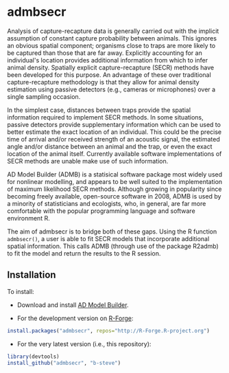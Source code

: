 # admbsecr

Analysis of capture-recapture data is generally carried out with the implicit assumption of constant capture probability between animals. This ignores an obvious spatial component; organisms close to traps are more likely to be captured than those that are far away. Explicitly accounting for an individual's location provides additional information from which to infer animal density. Spatially explicit capture-recapture (SECR) methods have been developed for this purpose. An advantage of these over traditional capture-recapture methodology is that they allow for animal density estimation using passive detectors (e.g., cameras or microphones) over a single sampling occasion.

In the simplest case, distances between traps provide the spatial information required to implement SECR methods. In some situations, passive detectors provide supplementary information which can be used to better estimate the exact location of an individual. This could be the precise time of arrival and/or received strength of an acoustic signal, the estimated angle and/or distance between an animal and the trap, or even the exact location of the animal itself. Currently available software implementations of SECR methods are unable make use of such information.

AD Model Builder (ADMB) is a statisical software package most widely used for nonlinear modelling, and appears to be well suited to the implementation of maximum likelihood SECR methods. Although growing in popularity since becoming freely available, open-source software in 2008, ADMB is used by a minority of statisticians and ecologists, who, in general, are far more comfortable with the popular programming language and software environment R.

The aim of admbsecr is to bridge both of these gaps. Using the R function `admbsecr()`, a user is able to fit SECR models that incorporate additional spatial information. This calls ADMB (through use of the package R2admb) to fit the model and return the results to the R session.

## Installation

To install:

* Download and install [AD Model Builder](http://admb-project.org/).

* For the development version on [R-Forge](https://r-forge.r-project.org/projects/admbsecr/):
```r
install.packages("admbsecr", repos="http://R-Forge.R-project.org")
```

* For the very latest version (i.e., this repository):
```r
library(devtools)
install_github("admbsecr", "b-steve")
```